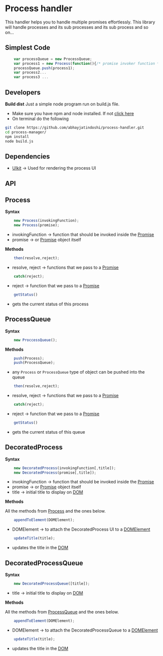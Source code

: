 # Process handler
This handler helps you to handle multiple promises effortlessly. This library will handle processes and its sub processes and its sub process and so on... 

## Simplest Code
```js
    var processQueue = new ProcessQueue;
    var process1 = new Process(function(){/* promise invoker function */});
    processQueue.push(process1);
    var process2...
    var process3 ...
```

## Developers
**Build dist**
Just a simple node program run on build.js file.
* Make sure you have npm and node installed. If not [click here](https://nodejs.org/en/download/)
* On terminal do the following
```sh
git clone https://github.com/abhayjatindoshi/process-handler.git
cd process-manager/
npm install
node build.js
```

## Dependencies
* [UIkit](https://github.com/uikit/uikit) → Used for rendering the process UI

## API
## Process 

**Syntax**

```js
    new Process(invokingFunction);
    new Process(promise);
```
- invokingFunction → function that should be invoked inside the [Promise](https://developer.mozilla.org/en-US/docs/Web/JavaScript/Reference/Global_Objects/Promise)
- promise → or [Promise](https://developer.mozilla.org/en-US/docs/Web/JavaScript/Reference/Global_Objects/Promise) object itself

**Methods**

```js
    then(resolve,reject);
```
- resolve, reject → functions that we pass to a [Promise](https://developer.mozilla.org/en-US/docs/Web/JavaScript/Reference/Global_Objects/Promise)

```js
    catch(reject);
```
- reject → function that we pass to a [Promise](https://developer.mozilla.org/en-US/docs/Web/JavaScript/Reference/Global_Objects/Promise)

```js
    getStatus()
```
- gets the current status of this process


## ProcessQueue

**Syntax**

```js
    new ProccessQueue();
```

**Methods**

```js
    push(Process);
    push(ProcessQueue);
```
- any `Process` or `ProcessQueue` type of object can be pushed into the queue

```js
    then(resolve,reject);
```
- resolve, reject → functions that we pass to a [Promise](https://developer.mozilla.org/en-US/docs/Web/JavaScript/Reference/Global_Objects/Promise)

```js
    catch(reject);
```
- reject → function that we pass to a [Promise](https://developer.mozilla.org/en-US/docs/Web/JavaScript/Reference/Global_Objects/Promise)

```js
    getStatus()
```
- gets the current status of this queue

## DecoratedProcess

**Syntax**

```js
    new DecoratedProcess(invokingFunction[,title]);
    new DecoratedProcess(promise[,title]);
```

- invokingFunction → function that should be invoked inside the [Promise](https://developer.mozilla.org/en-US/docs/Web/JavaScript/Reference/Global_Objects/Promise)
- promise → or [Promise](https://developer.mozilla.org/en-US/docs/Web/JavaScript/Reference/Global_Objects/Promise) object itself
- title → initial title to display on [DOM](https://developer.mozilla.org/en-US/docs/Web/API/Document_Object_Model)

**Methods**

All the methods from [Process](#Process) and the ones below.

```js
    appendToElement(DOMElement);
```
- DOMElement → to attach the DecoratedProcess UI to a [DOMElement](https://developer.mozilla.org/en-US/docs/Web/API/Element)

```js
    updateTitle(title);
```
- updates the title in the [DOM](https://developer.mozilla.org/en-US/docs/Web/API/Document_Object_Model)


## DecoratedProcessQueue

**Syntax**

```js
    new DecoratedProcessQueue([title]);
```
- title → initial title to display on [DOM](https://developer.mozilla.org/en-US/docs/Web/API/Document_Object_Model)

**Methods**

All the methods from [ProcessQueue](#ProcessQueue) and the ones below.

```js
    appendToElement(DOMElement);
```
- DOMElement → to attach the DecoratedProcessQueue to a [DOMElement](https://developer.mozilla.org/en-US/docs/Web/API/Element)

```js
    updateTitle(title);
```
- updates the title in the [DOM](https://developer.mozilla.org/en-US/docs/Web/API/Document_Object_Model)
